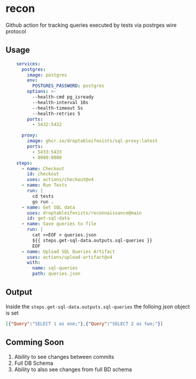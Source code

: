 # recon
Github action for tracking queries executed by tests via postrges wire protocol

## Usage

```yaml
    services:
      postgres:
        image: postgres
        env:
          POSTGRES_PASSWORD: postgres
        options: >-
          --health-cmd pg_isready
          --health-interval 10s
          --health-timeout 5s
          --health-retries 5
        ports:
          - 5432:5432

      proxy:
        image: ghcr.io/droptableifexists/sql-proxy:latest
        ports:
          - 5433:5433
          - 8080:8080
    steps:
      - name: Checkout
        id: checkout
        uses: actions/checkout@v4
      - name: Run Tests
        run: |
          cd tests
          go run .
      - name: Get SQL data
        uses: droptableifexists/reconnaissance@main
        id: get-sql-data
      - name: Save queries to file
        run: |
          cat <<EOF > queries.json
          ${{ steps.get-sql-data.outputs.sql-queries }}
          EOF
      - name: Upload SQL Queries Artifact
        uses: actions/upload-artifact@v4
        with:
          name: sql-queries
          path: queries.json
```

## Output
Inside the `steps.get-sql-data.outputs.sql-queries` the folloing json object is set
```json
[{"Query":"SELECT 1 as one;"},{"Query":"SELECT 2 as two;"}]
```
## Comming Soon
1. Ability to see changes between commits
2. Full DB Schema
3. Ability to also see changes from full BD schema